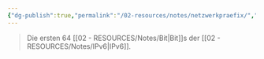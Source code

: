 ```yaml
---
{"dg-publish":true,"permalink":"/02-resources/notes/netzwerkpraefix/","tags":["informatik/netzwerk/ip/ipv6"],"noteIcon":"","updated":"2025-09-10T16:35:30.000+02:00"}
---
```


>Die ersten 64 [[02 - RESOURCES/Notes/Bit\|Bit]]s der [[02 - RESOURCES/Notes/IPv6\|IPv6]].

<style> .container {font-family: sans-serif; text-align: center;} .button-wrapper button {z-index: 1;height: 40px; width: 100px; margin: 10px;padding: 5px;} .excalidraw .App-menu_top .buttonList { display: flex;} .excalidraw-wrapper { height: 800px; margin: 50px; position: relative;} :root[dir="ltr"] .excalidraw .layer-ui__wrapper .zen-mode-transition.App-menu_bottom--transition-left {transform: none;} </style><script src="https://cdn.jsdelivr.net/npm/react@17/umd/react.production.min.js"></script><script src="https://cdn.jsdelivr.net/npm/react-dom@17/umd/react-dom.production.min.js"></script><script type="text/javascript" src="https://cdn.jsdelivr.net/npm/@excalidraw/excalidraw@0/dist/excalidraw.production.min.js"></script><div id="Network_Präfix_2024-07-30_1223.55.excalidraw.md1"></div><script>(function(){const InitialData={"type":"excalidraw","version":2,"source":"https://github.com/zsviczian/obsidian-excalidraw-plugin/releases/tag/2.2.10","elements":[{"id":"8HHGsh6R","type":"text","x":-276.75,"y":-131.2421875,"width":474.7197265625,"height":50,"angle":0,"strokeColor":"#1e1e1e","backgroundColor":"transparent","fillStyle":"solid","strokeWidth":2,"strokeStyle":"solid","roughness":1,"opacity":100,"groupIds":[],"frameId":null,"index":"a1","roundness":null,"seed":2099864882,"version":7,"versionNonce":626808754,"isDeleted":false,"boundElements":null,"updated":1722335096477,"link":null,"locked":false,"text":"2001:db8:85a3:0000:0000:8a2e:0370:7334/64\n","rawText":"2001:db8:85a3:0000:0000:8a2e:0370:7334/64\n","fontSize":20,"fontFamily":1,"textAlign":"left","verticalAlign":"top","containerId":null,"originalText":"2001:db8:85a3:0000:0000:8a2e:0370:7334/64\n","autoResize":true,"lineHeight":1.25},{"id":"L1p4De0QVZV1vmvf1czbw","type":"freedraw","x":-64.75,"y":-142.2421875,"width":212,"height":49,"angle":0,"strokeColor":"#1e1e1e","backgroundColor":"transparent","fillStyle":"solid","strokeWidth":1,"strokeStyle":"solid","roughness":1,"opacity":100,"groupIds":[],"frameId":null,"index":"a3","roundness":null,"seed":204216754,"version":101,"versionNonce":1845397234,"isDeleted":false,"boundElements":null,"updated":1722335105348,"link":null,"locked":false,"points":[[0,0],[0,-1],[0,-2],[0,-4],[0,-6],[0,-8],[0,-9],[0,-10],[-1,-10],[-2,-12],[-4,-13],[-6,-14],[-7,-15],[-10,-15],[-13,-16],[-17,-17],[-22,-18],[-27,-18],[-37,-18],[-40,-18],[-45,-18],[-50,-18],[-55,-18],[-57,-18],[-60,-18],[-63,-18],[-64,-18],[-67,-18],[-70,-18],[-73,-18],[-75,-19],[-80,-21],[-85,-21],[-88,-23],[-91,-24],[-93,-24],[-93,-25],[-94,-26],[-95,-27],[-96,-29],[-98,-33],[-99,-34],[-99,-37],[-101,-40],[-101,-44],[-103,-47],[-104,-49],[-105,-49],[-106,-48],[-107,-46],[-107,-43],[-108,-41],[-108,-40],[-109,-39],[-110,-37],[-111,-36],[-114,-33],[-116,-31],[-119,-28],[-123,-24],[-125,-24],[-126,-23],[-128,-21],[-130,-21],[-131,-21],[-136,-20],[-140,-19],[-144,-19],[-150,-19],[-156,-19],[-161,-19],[-167,-19],[-171,-19],[-176,-19],[-179,-19],[-180,-19],[-182,-19],[-184,-19],[-187,-19],[-190,-19],[-193,-19],[-196,-19],[-198,-19],[-200,-19],[-202,-19],[-203,-19],[-204,-19],[-205,-19],[-206,-19],[-207,-18],[-208,-18],[-208,-17],[-209,-17],[-210,-16],[-210,-15],[-210,-14],[-211,-13],[-212,-12],[-212,-12]],"pressures":[],"simulatePressure":true,"lastCommittedPoint":[-212,-12]},{"id":"NwxNQxs9","type":"text","x":-248.75,"y":-240.2421875,"width":147.21986389160156,"height":25,"angle":0,"strokeColor":"#1e1e1e","backgroundColor":"transparent","fillStyle":"solid","strokeWidth":1,"strokeStyle":"solid","roughness":1,"opacity":100,"groupIds":[],"frameId":null,"index":"a5","roundness":null,"seed":2011551982,"version":34,"versionNonce":1800650094,"isDeleted":false,"boundElements":null,"updated":1722335129497,"link":null,"locked":false,"text":"Network Präfix","rawText":"Network Präfix","fontSize":20,"fontFamily":1,"textAlign":"left","verticalAlign":"top","containerId":null,"originalText":"Network Präfix","autoResize":true,"lineHeight":1.25},{"id":"NFT02N0F","type":"text","x":-361.75,"y":-106.2421875,"width":10,"height":25,"angle":0,"strokeColor":"#1e1e1e","backgroundColor":"transparent","fillStyle":"solid","strokeWidth":2,"strokeStyle":"solid","roughness":1,"opacity":100,"groupIds":[],"frameId":null,"index":"a0","roundness":null,"seed":51735666,"version":3,"versionNonce":1828091890,"isDeleted":true,"boundElements":null,"updated":1722335046168,"link":null,"locked":false,"text":"","rawText":"","fontSize":20,"fontFamily":1,"textAlign":"left","verticalAlign":"top","containerId":null,"originalText":"","autoResize":true,"lineHeight":1.25},{"id":"FZ26WI2uQYko6JnlcDQQL","type":"freedraw","x":-70.75,"y":-144.2421875,"width":91,"height":62,"angle":0,"strokeColor":"#1e1e1e","backgroundColor":"transparent","fillStyle":"solid","strokeWidth":2,"strokeStyle":"solid","roughness":1,"opacity":100,"groupIds":[],"frameId":null,"index":"a2","roundness":null,"seed":387617138,"version":55,"versionNonce":1059010030,"isDeleted":true,"boundElements":null,"updated":1722335100290,"link":null,"locked":false,"points":[[0,0],[0,-1],[0,-2],[0,-4],[0,-6],[0,-7],[0,-9],[0,-10],[0,-11],[-1,-12],[-3,-14],[-6,-16],[-8,-17],[-12,-18],[-13,-20],[-16,-20],[-18,-20],[-21,-21],[-24,-22],[-26,-22],[-30,-22],[-32,-22],[-37,-22],[-38,-23],[-41,-23],[-43,-23],[-46,-23],[-48,-23],[-51,-24],[-54,-25],[-57,-26],[-62,-26],[-65,-26],[-68,-27],[-69,-27],[-73,-28],[-76,-30],[-79,-31],[-81,-32],[-82,-34],[-84,-37],[-85,-40],[-87,-43],[-89,-48],[-89,-49],[-90,-52],[-91,-55],[-91,-57],[-91,-59],[-91,-61],[-91,-62],[-91,-62]],"pressures":[],"simulatePressure":true,"lastCommittedPoint":[-91,-62]},{"id":"i0ZyDc9Z","type":"text","x":-210.75,"y":-239.2421875,"width":10,"height":25,"angle":0,"strokeColor":"#1e1e1e","backgroundColor":"transparent","fillStyle":"solid","strokeWidth":1,"strokeStyle":"solid","roughness":1,"opacity":100,"groupIds":[],"frameId":null,"index":"a4","roundness":null,"seed":1945707950,"version":3,"versionNonce":787616302,"isDeleted":true,"boundElements":null,"updated":1722335116757,"link":null,"locked":false,"text":"","rawText":"","fontSize":20,"fontFamily":1,"textAlign":"left","verticalAlign":"top","containerId":null,"originalText":"","autoResize":true,"lineHeight":1.25}],"appState":{"theme":"dark","viewBackgroundColor":"#ffffff","currentItemStrokeColor":"#1e1e1e","currentItemBackgroundColor":"transparent","currentItemFillStyle":"solid","currentItemStrokeWidth":1,"currentItemStrokeStyle":"solid","currentItemRoughness":1,"currentItemOpacity":100,"currentItemFontFamily":1,"currentItemFontSize":20,"currentItemTextAlign":"left","currentItemStartArrowhead":null,"currentItemEndArrowhead":"arrow","scrollX":1063.25,"scrollY":476.7578125,"zoom":{"value":1},"currentItemRoundness":"round","gridSize":null,"gridColor":{"Bold":"#C9C9C9FF","Regular":"#EDEDEDFF"},"currentStrokeOptions":null,"previousGridSize":null,"frameRendering":{"enabled":true,"clip":true,"name":true,"outline":true},"objectsSnapModeEnabled":false},"files":{}};InitialData.scrollToContent=true;App=()=>{const e=React.useRef(null),t=React.useRef(null),[n,i]=React.useState({width:void 0,height:void 0});return React.useEffect(()=>{i({width:t.current.getBoundingClientRect().width,height:t.current.getBoundingClientRect().height});const e=()=>{i({width:t.current.getBoundingClientRect().width,height:t.current.getBoundingClientRect().height})};return window.addEventListener("resize",e),()=>window.removeEventListener("resize",e)},[t]),React.createElement(React.Fragment,null,React.createElement("div",{className:"excalidraw-wrapper",ref:t},React.createElement(ExcalidrawLib.Excalidraw,{ref:e,width:n.width,height:n.height,initialData:InitialData,viewModeEnabled:!0,zenModeEnabled:!0,gridModeEnabled:!1})))},excalidrawWrapper=document.getElementById("Network_Präfix_2024-07-30_1223.55.excalidraw.md1");ReactDOM.render(React.createElement(App),excalidrawWrapper);})();</script>